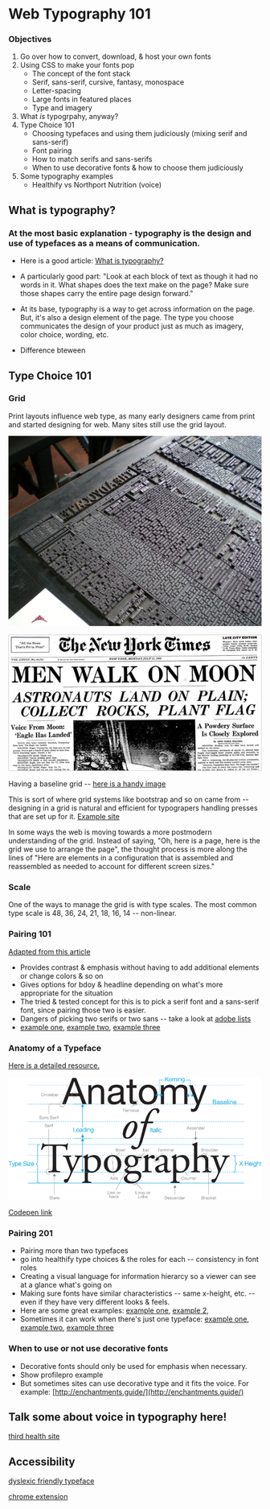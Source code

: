 # Web Typography 101

### Objectives

1. Go over how to convert, download, & host your own fonts
2. Using CSS to make your fonts pop
    - The concept of the font stack
    - Serif, sans-serif, cursive, fantasy, monospace
    - Letter-spacing
    - Large fonts in featured places
    - Type and imagery
3. What *is* typogrpahy, anyway?
4. Type Choice 101
    - Choosing typefaces and using them judiciously (mixing serif and sans-serif)
    - Font pairing
    - How to match serifs and sans-serifs
    - When to use decorative fonts & how to choose them judiciously
5. Some typography examples
    - Healthify vs Northport Nutrition (voice)


## What is typography?

### At the most basic explanation - typography is the design and use of typefaces as a means of communication.

- Here is a good article: [What is typography?](https://www.thoughtco.com/basic-typography-terminology-1697697)
- A particularly good part: "Look at each block of text as though it had no words in it. What shapes does the text make on the page? Make sure those shapes carry the entire page design forward."
- At its base, typography is a way to get across information on the page. But, it's also a design element of the page. The type you choose communicates the design of your product just as much as imagery, color choice, wording, etc.

- Difference bteween 


## Type Choice 101

### Grid

Print layouts influence web type, as many early designers came from print and started designing for web. Many sites still use the grid layout.

![newspaper block](./assets/newspaper1.jpg)

![newspaper page](./assets/newspaper2.jpg)

Having a baseline grid -- [here is a handy image](https://i1.wp.com/www.aisleone.net/wp-content/uploads/2009/04/image4.jpg)

This is sort of where grid systems like bootstrap and so on came from -- designing in a grid is natural and efficient for typograpers handling presses that are set up for it. [Example site](http://on-hybrids.eli-block.com/)

In some ways the web is moving towards a more postmodern understanding of the grid. Instead of saying, "Oh, here is a page, here is the grid we use to arrange the page", the thought process is more along the lines of "Here are elements in a configuration that is assembled and reassembled as needed to account for different screen sizes."

### Scale

One of the ways to manage the grid is with type scales. The most common type scale is 48, 36, 24, 21, 18, 16, 14 -- non-linear.

### Pairing 101

[Adapted from this article](http://blog.invisionapp.com/how-to-pair-fonts/)

- Provides contrast & emphasis without having to add additional elements or change colors & so on
- Gives options for bdoy & headline depending on what's more appropriate for the situation
- The tried & tested concept for this is to pick a serif font and a sans-serif font, since pairing those two is easier.
- Dangers of picking two serifs or two sans -- take a look at [adobe lists](https://typekit.com/lists)
- [example one](http://rhcbooks.com/), [example two](http://esknoxville.org/), [example three](http://a-l-a-a.com/)


### Anatomy of a Typeface

[Here is a detailed resource.](http://typedia.com/learn/only/anatomy-of-a-typeface)

![Anatomy of a Typeface](./assets/anatomy.png)

[Codepen link](http://codepen.io/jlr7245/pen/OpgevB)

### Pairing 201

- Pairing more than two typefaces
- go into healthify type choices & the roles for each -- consistency in font roles
- Creating a visual language for information hierarcy so a viewer can see at a glance what's going on
- Making sure fonts have similar characteristics -- same x-height, etc. -- even if they have very different looks & feels.
- Here are some great examples: [example one](https://news.northeastern.edu/), [example 2](https://www.thebureauinvestigates.com/), 
- Sometimes it can work when there's just one typeface: [example one](http://eastroom.ca/#membership), [example two](https://www.offscreenmag.com/), [example three](https://semaphoreci.com/)

### When to use or not use decorative fonts

- Decorative fonts should only be used for emphasis when necessary.
- Show profilepro example
- But sometimes sites can use decorative type and it fits the voice. For example: [http://enchantments.guide/](http://enchantments.guide/)

## Talk some about voice in typography here!

[third health site](http://www.boweryfarming.com/)

## Accessibility 

[dyslexic friendly typeface](http://opendyslexic.org/)

[chrome extension](https://chrome.google.com/webstore/detail/opendyslexic/cdnapgfjopgaggbmfgbiinmmbdcglnam?hl=en)